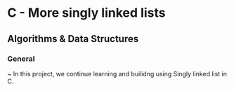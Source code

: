 # C - More singly linked lists

## Algorithms & Data Structures

### General
~ In this project, we continue learning and builidng using Singly linked list in C.
